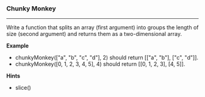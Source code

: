 ### Chunky Monkey

---

Write a function that splits an array (first argument) into groups the length of size (second argument) and returns them as a two-dimensional array.

**Example**

- chunkyMonkey(["a", "b", "c", "d"], 2) should return [["a", "b"], ["c", "d"]].
- chunkyMonkey([0, 1, 2, 3, 4, 5], 4) should return [[0, 1, 2, 3], [4, 5]].

**Hints**

- slice()
